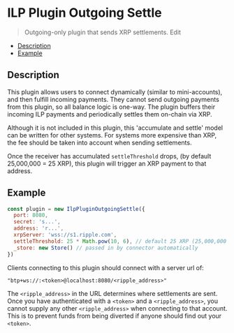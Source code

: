 # ILP Plugin Outgoing Settle
> Outgoing-only plugin that sends XRP settlements. Edit

- [Description](#description)
- [Example](#example)

## Description

This plugin allows users to connect dynamically (similar to mini-accounts), and
then fulfill incoming payments. They cannot send outgoing payments from this
plugin, so all balance logic is one-way. The plugin buffers their incoming ILP
payments and periodically settles them on-chain via XRP.

Although it is not included in this plugin, this 'accumulate and settle' model
can be written for other systems. For systems more expensive than XRP, the fee
should be taken into account when sending settlements.

Once the receiver has accumulated `settleThreshold` drops, (by default
25,000,000 = 25 XRP), this plugin will trigger an XRP payment to that address.

## Example

```js
const plugin = new IlpPluginOutgoingSettle({
  port: 8080,
  secret: 's...',
  address: 'r...',
  xrpServer: 'wss://s1.ripple.com',
  settleThreshold: 25 * Math.pow(10, 6), // default 25 XRP (25,000,000 drops)
  _store: new Store() // passed in by connector automatically
})
```

Clients connecting to this plugin should connect with a server url of:

```
"btp+ws://:<token>@localhost:8080/<ripple_address>"
```

The `<ripple_address>` in the URL determines where settlements are sent.  Once
you have authenticated with a `<token>` and a `<ripple_address>`, you cannot
supply any other `<ripple_address>` when connecting to that account. This is to
prevent funds from being diverted if anyone should find out your `<token>`.
